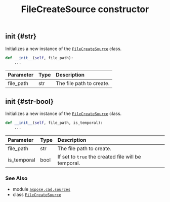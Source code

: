 ﻿---
title: FileCreateSource constructor
second_title: Aspose.CAD for Python via .NET API References
description: 
type: docs
weight: 10
url: /aspose.cad.sources/filecreatesource/__init__/
is_root: false
---

## __init__ {#str}

Initializes a new instance of the [`FileCreateSource`](/cad/python-net/aspose.cad.sources/filecreatesource) class.



```python
def __init__(self, file_path):
    ...
```


| Parameter | Type | Description |
| :- | :- | :- |
| file_path | str | The file path to create. |


## __init__ {#str-bool}

Initializes a new instance of the [`FileCreateSource`](/cad/python-net/aspose.cad.sources/filecreatesource) class.



```python
def __init__(self, file_path, is_temporal):
    ...
```


| Parameter | Type | Description |
| :- | :- | :- |
| file_path | str | The file path to create. |
| is_temporal | bool | If set to `true` the created file will be temporal. |



### See Also
* module [`aspose.cad.sources`](../../)
* class [`FileCreateSource`](/cad/python-net/aspose.cad.sources/filecreatesource)
